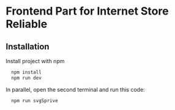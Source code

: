 
# Frontend Part for Internet Store Reliable

## Installation

Install project with npm

```bash
  npm install
  npm run dev
```
In parallel, open the second terminal and run this code:
```bash
  npm run svgSprive
```